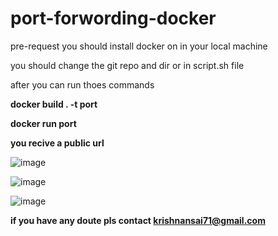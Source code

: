 # port-forwording-docker

pre-request
you should install docker on in your local machine


you should change the git repo and dir or in script.sh file 

after you can run thoes commands

**docker build . -t port**

**docker run port**

**you recive a public url**

![image](https://user-images.githubusercontent.com/65504920/203595939-392b87f0-713c-4f00-be11-a64241f5589c.png)


![image](https://user-images.githubusercontent.com/65504920/203596174-cb9ea1f8-7100-4703-988c-8d7f6998c5ff.png)


![image](https://user-images.githubusercontent.com/65504920/203596357-86ea5a50-2cb0-4dd6-878c-c6d6e1355170.png)


**if you have any doute pls contact krishnansai71@gmail.com**
